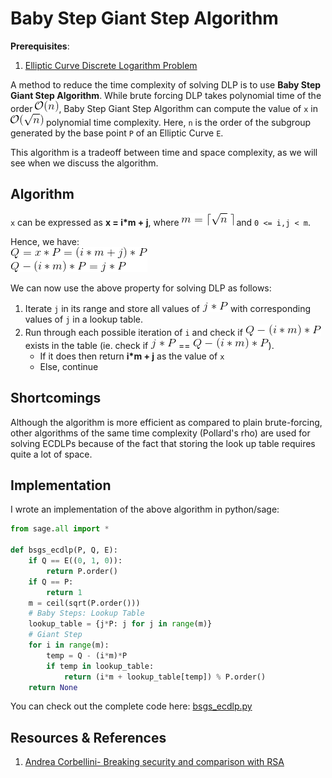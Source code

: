 # Baby Step Giant Step Algorithm

**Prerequisites**:
1. [Elliptic Curve Discrete Logarithm Problem](https://github.com/ashutosh1206/Crypton/tree/master/Discrete-Logarithm-Problem/Elliptic-Curve-DLP)

A method to reduce the time complexity of solving DLP is to use **Baby Step Giant Step Algorithm**. While brute forcing DLP takes polynomial time of the order ![picture](Pictures/2.gif), Baby Step Giant Step Algorithm can compute the value of `x` in ![picture](Pictures/1.gif) polynomial time complexity. Here, `n` is the order of the subgroup generated by the base point `P` of an Elliptic Curve `E`.

This algorithm is a tradeoff between time and space complexity, as we will see when we discuss the algorithm.

## Algorithm
`x` can be expressed as **x = i*m + j**, where ![picture](Pictures/3.gif) and `0 <= i,j < m`.

Hence, we have:  
![picture](Pictures/4.gif)  

We can now use the above property for solving DLP as follows:
1. Iterate `j` in its range and store all values of ![picture](Pictures/5.gif) with corresponding values of `j` in a lookup table.
2. Run through each possible iteration of `i` and check if ![picture](Pictures/6.gif) exists in the table (ie. check if ![picture](Pictures/5.gif) == ![picture](Pictures/6.gif)).
   + If it does then return **i*m + j** as the value of `x`
   + Else, continue

## Shortcomings
Although the algorithm is more efficient as compared to plain brute-forcing, other algorithms of the same time complexity (Pollard's rho) are used for solving ECDLPs because of the fact that storing the look up table requires quite a lot of space.

## Implementation
I wrote an implementation of the above algorithm in python/sage:

```python
from sage.all import *

def bsgs_ecdlp(P, Q, E):
    if Q == E((0, 1, 0)):
        return P.order()
    if Q == P:
        return 1
    m = ceil(sqrt(P.order()))
    # Baby Steps: Lookup Table
    lookup_table = {j*P: j for j in range(m)}
    # Giant Step
    for i in range(m):
        temp = Q - (i*m)*P
        if temp in lookup_table:
            return (i*m + lookup_table[temp]) % P.order()
    return None
```
You can check out the complete code here: [bsgs_ecdlp.py](bsgs_ecdlp.py)

## Resources & References
1. [Andrea Corbellini- Breaking security and comparison with RSA](https://andrea.corbellini.name/2015/06/08/elliptic-curve-cryptography-breaking-security-and-a-comparison-with-rsa/)
